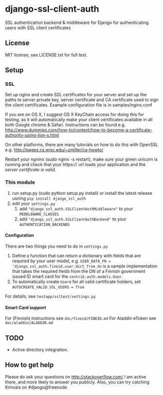 django-ssl-client-auth
======================

SSL authentication backend &amp; middleware for Django for authenticating users with SSL client certificates

## License

MIT license, see LICENSE.txt for full text.

## Setup

### SSL

Set up nginx and create SSL certificates for your server and set up the paths
to server private key, server certificate and CA certificate used to sign
the client certificates. Example configuration file is in samples/nginx.conf

If you are on OS X, I suggest OS X KeyChain access for doing this for
testing, as it will automatically make your client certificates available in
all both Google chrome & Safari. Instructions can be found e.g.
http://www.dummies.com/how-to/content/how-to-become-a-certificate-authority-using-lion-s.html

On other platforms, there are many tutorials on how to do this with OpenSSL
e.g. http://pages.cs.wisc.edu/~zmiller/ca-howto/

Restart your ngninx (sudo nginx -s restart), make sure your green unicorn is
 running and check that your https:// url loads your application and the
 _server certificate is valid_.

### This module

1. run setup.py (sudo python setup.py install) or install the latest release usning `pip install django_ssl_auth `
2. edit your `settings.py`
    1. add `"django_ssl_auth.SSLClientAuthMiddleware"` to your `MIDDLEWARE_CLASSES`
    2. add `"django_ssl_auth.SSLClientAuthBackend"` to your `AUTHENTICATION_BACKENDS`

#### Configuration 
There are two things you need to do in `settings.py`

1. Define a function that can return a dictionary with fields that
are required by your user model, e.g. `USER_DATA_FN = 'django_ssl_auth.fineid.user_dict_from_dn` is a sample implementation that takes the required fields from the DN of a Finnish government issued ID smart card for the `contrib.auth.models.User`.
2. To automatically create `User`s for all valid certificate holders, set `AUTOCREATE_VALID_SSL_USERS = True`

For details, see `testapp/ssltest/settings.py`

#### Smart Card support

For (Finnish) instructions see `doc/fineid/FINEID.md`
For Aladdin eToken see `doc/aladdin/ALADDIN.md`

## TODO

* Active directory integration.

## How to get help

Please do ask your questions on http://stackoverflow.com/
I am active there, and more likely to answer you publicly.
Also, you can try catching Kimvais on #django@freenode

